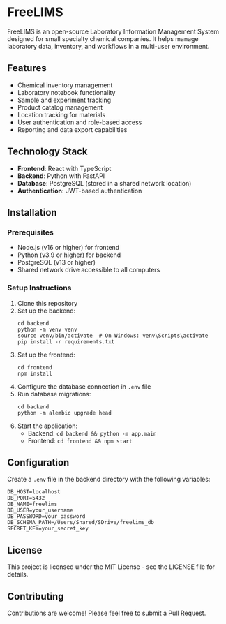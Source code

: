 # FreeLIMS

FreeLIMS is an open-source Laboratory Information Management System designed for small specialty chemical companies. It helps manage laboratory data, inventory, and workflows in a multi-user environment.

## Features

- Chemical inventory management
- Laboratory notebook functionality
- Sample and experiment tracking
- Product catalog management
- Location tracking for materials
- User authentication and role-based access
- Reporting and data export capabilities

## Technology Stack

- **Frontend**: React with TypeScript
- **Backend**: Python with FastAPI
- **Database**: PostgreSQL (stored in a shared network location)
- **Authentication**: JWT-based authentication

## Installation

### Prerequisites

- Node.js (v16 or higher) for frontend
- Python (v3.9 or higher) for backend
- PostgreSQL (v13 or higher)
- Shared network drive accessible to all computers

### Setup Instructions

1. Clone this repository
2. Set up the backend:
   ```
   cd backend
   python -m venv venv
   source venv/bin/activate  # On Windows: venv\Scripts\activate
   pip install -r requirements.txt
   ```
3. Set up the frontend:
   ```
   cd frontend
   npm install
   ```
4. Configure the database connection in `.env` file
5. Run database migrations:
   ```
   cd backend
   python -m alembic upgrade head
   ```
6. Start the application:
   - Backend: `cd backend && python -m app.main`
   - Frontend: `cd frontend && npm start`

## Configuration

Create a `.env` file in the backend directory with the following variables:

```
DB_HOST=localhost
DB_PORT=5432
DB_NAME=freelims
DB_USER=your_username
DB_PASSWORD=your_password
DB_SCHEMA_PATH=/Users/Shared/SDrive/freelims_db
SECRET_KEY=your_secret_key
```

## License

This project is licensed under the MIT License - see the LICENSE file for details.

## Contributing

Contributions are welcome! Please feel free to submit a Pull Request.
